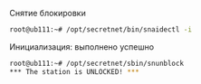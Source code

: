 Снятие блокировки
```bash
root@ub111:~# /opt/secretnet/bin/snaidectl -i
```

Инициализация: выполнено успешно
```bash
root@ub111:~# /opt/secretnet/sbin/snunblock
*** The station is UNLOCKED! ***
```
